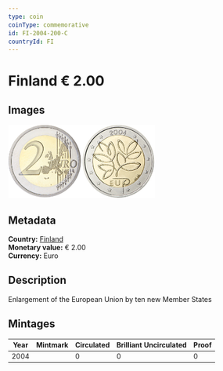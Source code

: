 ```yaml
---
type: coin
coinType: commemorative
id: FI-2004-200-C
countryId: FI
---
```


# Finland € 2.00

## Images

<img src="../../Images/common-2002-200.png" height="150" alt="Front image"><img src="Images/FI-2004-200.png" height="150" alt="Back image">

## Metadata

**Country:** [Finland](../../Countries/Finland/index.md)\
**Monetary value:** € 2.00\
**Currency:** Euro

## Description
Enlargement of the European Union by ten new Member States

## Mintages

| Year | Mintmark | Circulated | Brilliant Uncirculated | Proof |
| ---- | -------- | ---------- | ---------------------- | ----- |
| 2004 | | 0 | 0 | 0 |
